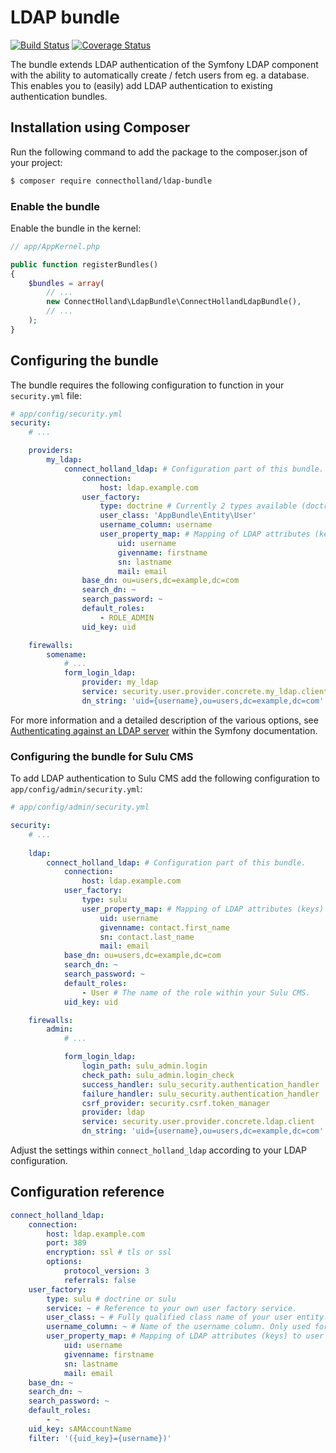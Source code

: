 # LDAP bundle
[![Build Status][ico-build]][link-build]
[![Coverage Status][ico-coverage]][link-coverage]

The bundle extends LDAP authentication of the Symfony LDAP component with the ability to automatically create / fetch users from eg. a database. This enables you to (easily) add LDAP authentication to existing authentication bundles.

## Installation using Composer
Run the following command to add the package to the composer.json of your project:

``` bash
$ composer require connectholland/ldap-bundle
```

### Enable the bundle
Enable the bundle in the kernel:

``` php
// app/AppKernel.php

public function registerBundles()
{
    $bundles = array(
        // ...
        new ConnectHolland\LdapBundle\ConnectHollandLdapBundle(),
        // ...
    );
}
```

## Configuring the bundle
The bundle requires the following configuration to function in your `security.yml` file:

``` yaml
# app/config/security.yml
security:
    # ...

    providers:
        my_ldap:
            connect_holland_ldap: # Configuration part of this bundle.
                connection:
                    host: ldap.example.com
                user_factory:
                    type: doctrine # Currently 2 types available (doctrine and sulu). Custom user factories can be defined through a 'service' key with the id of the service.
                    user_class: 'AppBundle\Entity\User'
                    username_column: username
                    user_property_map: # Mapping of LDAP attributes (keys) to user properties (values).
                        uid: username
                        givenname: firstname
                        sn: lastname
                        mail: email
                base_dn: ou=users,dc=example,dc=com
                search_dn: ~
                search_password: ~
                default_roles:
                    - ROLE_ADMIN
                uid_key: uid

    firewalls:
        somename:
            # ...
            form_login_ldap:
                provider: my_ldap
                service: security.user.provider.concrete.my_ldap.client # Service created by the bundle.
                dn_string: 'uid={username},ou=users,dc=example,dc=com'
```

For more information and a detailed description of the various options, see [Authenticating against an LDAP server](https://symfony.com/doc/2.8/security/ldap.html) within the Symfony documentation.

### Configuring the bundle for Sulu CMS
To add LDAP authentication to Sulu CMS add the following configuration to `app/config/admin/security.yml`:
``` yaml
# app/config/admin/security.yml

security:
    # ...
    
    ldap:
        connect_holland_ldap: # Configuration part of this bundle.
            connection:
                host: ldap.example.com
            user_factory:
                type: sulu 
                user_property_map: # Mapping of LDAP attributes (keys) to user properties (values).
                    uid: username
                    givenname: contact.first_name
                    sn: contact.last_name
                    mail: email
            base_dn: ou=users,dc=example,dc=com
            search_dn: ~
            search_password: ~
            default_roles:
                - User # The name of the role within your Sulu CMS.
            uid_key: uid

    firewalls:
        admin:
            # ...

            form_login_ldap:
                login_path: sulu_admin.login
                check_path: sulu_admin.login_check
                success_handler: sulu_security.authentication_handler
                failure_handler: sulu_security.authentication_handler
                csrf_provider: security.csrf.token_manager
                provider: ldap
                service: security.user.provider.concrete.ldap.client
                dn_string: 'uid={username},ou=users,dc=example,dc=com'
```

Adjust the settings within `connect_holland_ldap` according to your LDAP configuration.

## Configuration reference
``` yaml
connect_holland_ldap:
    connection:
        host: ldap.example.com
        port: 389
        encryption: ssl # tls or ssl
        options:
            protocol_version: 3
            referrals: false
    user_factory:
        type: sulu # doctrine or sulu
        service: ~ # Reference to your own user factory service.
        user_class: ~ # Fully qualified class name of your user entity. Only used for doctrine user factory type.
        username_column: ~ # Name of the username column. Only used for doctrine user factory type.
        user_property_map: # Mapping of LDAP attributes (keys) to user properties (values).
            uid: username
            givenname: firstname
            sn: lastname
            mail: email
    base_dn: ~
    search_dn: ~
    search_password: ~
    default_roles:
        - ~
    uid_key: sAMAccountName
    filter: '({uid_key}={username})'
```

[ico-build]: https://travis-ci.org/ConnectHolland/ldap-bundle.svg
[ico-coverage]: https://coveralls.io/repos/github/ConnectHolland/ldap-bundle/badge.svg

[link-build]: https://travis-ci.org/ConnectHolland/ldap-bundle
[link-coverage]: https://coveralls.io/github/ConnectHolland/ldap-bundle
